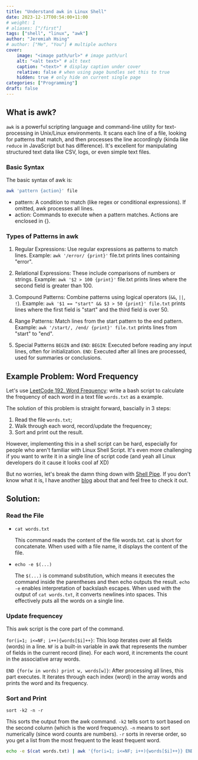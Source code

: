 ```yaml
---
title: "Understand awk in Linux Shell"
date: 2023-12-17T00:54:00+11:00
# weight: 1
# aliases: ["/first"]
tags: ["shell", "linux", "awk"]
author: "Jeremiah Hsing"
# author: ["Me", "You"] # multiple authors
cover:
    image: "<image path/url>" # image path/url
    alt: "<alt text>" # alt text
    caption: "<text>" # display caption under cover
    relative: false # when using page bundles set this to true
    hidden: true # only hide on current single page
categories: ["Programming"]
draft: false
---
```


## What is awk?

`awk` is a powerful scripting language and command-line utility for text-processing in Unix/Linux environments. It scans each line of a file, looking for patterns that match, and then processes the line accordingly (kinda like `reduce` in JavaScript but has difference). It's excellent for manipulating structured text data like CSV, logs, or even simple text files.

### Basic Syntax
The basic syntax of awk is:
```bash
awk 'pattern {action}' file
```
- pattern: A condition to match (like regex or conditional expressions). If omitted, awk processes all lines.
- action: Commands to execute when a pattern matches. Actions are enclosed in {}.

### Types of Patterns in awk
1. Regular Expressions: Use regular expressions as patterns to match lines.
Example: `awk '/error/ {print}'` file.txt prints lines containing "error".

2. Relational Expressions: These include comparisons of numbers or strings.
Example: `awk '$2 > 100 {print}'` file.txt prints lines where the second field is greater than 100.

3. Compound Patterns: Combine patterns using logical operators (`&&`, `||`, `!`).
Example: `awk '$1 == "start" && $3 > 50 {print}' file.txt` prints lines where the first field is "start" and the third field is over 50.

4. Range Patterns: Match lines from the start pattern to the end pattern.
Example: `awk '/start/, /end/ {print}' file.txt` prints lines from "start" to "end".

5. Special Patterns `BEGIN` and `END`:
`BEGIN`: Executed before reading any input lines, often for initialization.
`END`: Executed after all lines are processed, used for summaries or conclusions.

## Example Problem: Word Frequency

Let's use [LeetCode 192. Word Frequency](https://leetcode.com/problems/word-frequency/description/): write a bash script to calculate the frequency of each word in a text file `words.txt` as a example.

The solution of this problem is straight forward, bascially in 3 steps: 
1. Read the file `words.txt`;
2. Walk through each word, record/update the frequencey;
3. Sort and print out the result.

However, implementing this in a shell script can be hard, especially for people who aren't familiar with Linux Shell Script. It's even more challenging if you want to write it in a single line of script code (and yeah all Linux developers do it cause it looks cool af XD)

But no worries, let's break the damn thing down with [Shell Pipe](/blog/posts/bash_awk/). If you don't know what it is, I have another [blog](/blog/posts/bash_awk/) about that and feel free to check it out.


## Solution:

### Read the File

- `cat words.txt`

   This command reads the content of the file words.txt.
   cat is short for concatenate. When used with a file name, it displays the content of the file.

- `echo -e $(...)`

   The `$(...)` is command substitution, which means it executes the command inside the parentheses and then echo outputs the result.
   `echo -e` enables interpretation of backslash escapes. When used with the output of `cat words.txt`, it converts newlines into spaces. This effectively puts all the words on a single line.

### Update frequencey

This awk script is the core part of the command.

`for(i=1; i<=NF; i++){words[$i]++}`: This loop iterates over all fields (words) in a line. `NF` is a built-in variable in awk that represents the number of fields in the current record (line). For each word, it increments the count in the associative array words.

`END {for(w in words) print w, words[w]}`: After processing all lines, this part executes. It iterates through each index (word) in the array words and prints the word and its frequency.

### Sort and Print

`sort -k2 -n -r`

This sorts the output from the awk command.
`-k2` tells sort to sort based on the second column (which is the word frequency).
`-n` means to sort numerically (since word counts are numbers).
`-r` sorts in reverse order, so you get a list from the most frequent to the least frequent word.


```bash
echo -e $(cat words.txt) | awk '{for(i=1; i<=NF; i++){words[$i]++}} END {for(w in words) print w, words[w]}' | sort -k2 -n -r
```